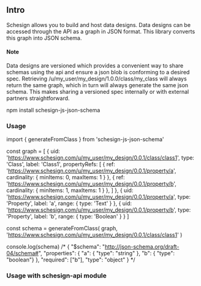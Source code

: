 ## Intro

Schesign allows you to build and host data designs. Data designs can be accessed through the API as a graph in JSON format. This library converts this graph into JSON schema.


#### Note
Data designs are versioned which provides a convenient way to share schemas using the api and ensure a json blob is conforming to a desired spec. Retrieving /u/my_user/my_design/1.0.0/class/my_class will always return
the same graph, which in turn will always generate the same json schema. This makes sharing a versioned spec internally or with external partners straightforward.


npm install schesign-js-json-schema


### Usage

  import { generateFromClass } from 'schesign-js-json-schema'

  const graph = [
    {
      uid: 'https://www.schesign.com/u/my_user/my_design/0.0.1/class/class1',
      type: 'Class',
      label: 'Class1',
      propertyRefs: [
        {
          ref: 'https://www.schesign.com/u/my_user/my_design/0.0.1/property/a',
          cardinality: { minItems: 0, maxItems: 1 }
        },
        {
          ref: 'https://www.schesign.com/u/my_user/my_design/0.0.1/property/b',
          cardinality: { minItems: 1, maxItems: 1 }
        },
      ]
    },
    {
      uid: 'https://www.schesign.com/u/my_user/my_design/0.0.1/property/a',
      type: 'Property',
      label: 'a',
      range: {
        type: 'Text'
      }
    },
    {
      uid: 'https://www.schesign.com/u/my_user/my_design/0.0.1/property/b',
      type: 'Property',
      label: 'b',
      range: {
        type: 'Boolean'
      }
    }
  ]

  const schema = generateFromClass(
    graph,
    'https://www.schesign.com/u/my_user/my_design/0.0.1/class/class1'
  )

  console.log(schema)
  /*
    {
        "$schema": "http://json-schema.org/draft-04/schema#",
        "properties": {
          "a": {  "type": "string" },
          "b": { "type": "boolean"}
        },
        "required": ["b"],
        "type": "object"
    }
  */

### Usage with schesign-api module


